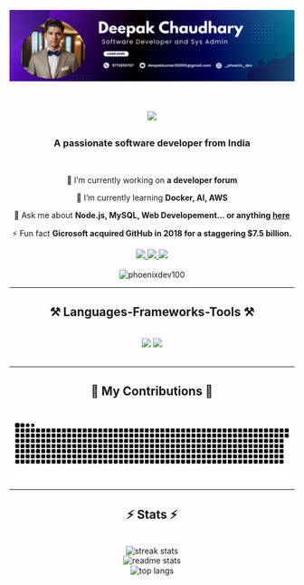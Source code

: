 ![logo](https://github.com/phoenixdev100/phoenixdev100/blob/main/Github%20Banner.png)

<h1 align="center">
    <img src="https://readme-typing-svg.herokuapp.com/?font=Righteous&size=35&center=true&vCenter=true&width=500&height=70&duration=4000&lines=Hi+There!+👋;+I'm+Deepak+Chaudhary!;+I'm+a+software+Developer;+and+a+system+Admin;+I'm+a+Database+Admin;+I'm+a+coder;+I'm+a+Database+Administrator;+and+a+tech+enthusiast+too.;"/>
</h1>

<h3 align="center">A passionate software developer from India</h3>

<br/>

<div align="center">
 
 🔭 I’m currently working on **a developer forum**
 
 🌱 I’m currently learning **Docker, AI, AWS**

💬 Ask me about **Node.js, MySQL, Web Developement... or anything [here](https://github.com/phoenixdev100/phoenixdev100/issues)**

⚡ Fun fact **Gicrosoft acquired GitHub in 2018 for a staggering $7.5 billion.**

 </div>
 
<div align="center"> 
  <a href="mailto:support@deepakchaudhary.tech">
    <img src="https://img.shields.io/badge/Gmail-333333?style=for-the-badge&logo=gmail&logoColor=red" />
  </a>
  <a href="https://linkedin.com/in/deepak-chaudhary-phoenix-dev" target="_blank">
    <img src="https://img.shields.io/badge/LinkedIn-0077B5?style=for-the-badge&logo=linkedin&logoColor=white" target="_blank" />
  </a>
  <a href="https://deepakchaudhary.tech" target="_blank">
     <img src="https://img.shields.io/badge/Portfolio-FF5722?style=for-the-badge&logo=todoist&logoColor=white" target="_blank" /> <!-- sqlite, safari, google-chrome are other good icon options -->
  </a>
</div>
<br>
<div align="center">
    <img src="https://komarev.com/ghpvc/?username=phoenixdev100&label=Profile%20views&color=0e75b6&style=flat" alt="phoenixdev100" />
</div>

 <hr/>
 
<h2 align="center">⚒️ Languages-Frameworks-Tools ⚒️</h2>
<br/>
<div align="center">
    <img src="https://skillicons.dev/icons?i=react,bootstrap,html,css,vscode,idea,github,tailwind,git,r" />
    <img src="https://skillicons.dev/icons?i=nodejs,python,javascript,mongodb,c,cpp,java,php,mysql,nginx,arduino" /><br>
</div>

<br/>
<hr/>

<div align="center">
  <h2>🐍 My Contributions 🐍</h2>
  <br>
  <img alt="snake eating my contributions" src="https://raw.githubusercontent.com/phoenixdev100/phoenixdev100/output/github-contribution-grid-snake.svg" />
  
  <br/>
</div>

<hr/>

<h2 align="center">⚡ Stats ⚡</h2>
<br>
<div align=center>
  <img width=390 src="https://streak-stats.demolab.com?user=phoenixdev100&count_private=true&theme=react&border_radius=10" alt="streak stats"/>
  <br/>
  <img width=390 src="https://github-readme-stats.vercel.app/api?username=phoenixdev100&count_private=true&show_icons=true&theme=react&rank_icon=github&border_radius=10" alt="readme stats" />
  <br/>
  <img width=325 align="center" src="https://github-readme-stats.vercel.app/api/top-langs/?username=phoenixdev100&hide=HTML&langs_count=8&layout=compact&theme=react&border_radius=10&size_weight=0.5&count_weight=0.5&exclude_repo=github-readme-stats" alt="top langs" />
</div>
